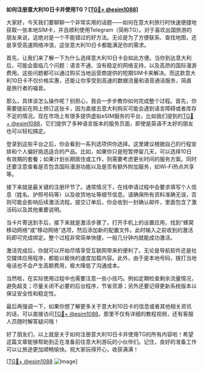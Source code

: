 **如何注册意大利10日卡并使用TG？[[TG💪+ @esim1088](https://t.me/s/esim1088)]**

大家好，今天我们要聊聊一个非常实用的话题——如何在意大利旅行时快速便捷地获取一张本地SIM卡，并且顺利使用Telegram（简称TG）。对于喜欢出国旅游的朋友来说，这绝对是一个不能错过的好方法。无论是为了方便联系、查找地图，还是享受高速网络冲浪，这张意大利10日卡都能满足你的需求。

首先，让我们来了解一下为什么选择意大利10日卡会如此方便。当你到达意大利后，可能会面临几个问题：语言不通、没有稳定的网络支持，以及高昂的国际漫游费用。这些问题都可以通过购买当地运营商提供的短期SIM卡来解决。而这款意大利10日卡不仅价格实惠，还能让你享受到高速的数据流量和语音通话服务，简直是旅行者的福音。

那么，具体该怎么操作呢？别担心，我会一步步教你如何完成整个过程。首先，你需要提前在网上预订这张卡，因为直接去意大利购买可能会遇到语言障碍或者库存不足的情况。现在市场上有很多提供虚拟eSIM服务的平台，比如我们提到的[TG💪+ @esim1088](https://t.me/s/esim1088)，它们提供了多种语言版本的服务页面，即使是英语不太好的朋友也可以轻松搞定。

登录到这些平台之后，你会看到一系列选项供你选择。这里建议根据自己的行程安排和个人偏好挑选适合的产品。比如，如果你只是短暂停留几天，可以选择10日有效期的套餐；如果计划长期居住或工作，则需要考虑更长时间的服务方案。同时还要注意查看是否包含国际漫游功能以及是否有额外附加服务，如Wi-Fi热点共享等。

接下来就是最关键的注册环节了。通常情况下，在线申请过程中会要求填写个人信息（姓名、护照号码等）以及收货地址等细节信息。请确保所有资料准确无误，否则可能会影响后续激活流程。提交订单后，你会收到一封确认邮件，里面包含了激活码以及其他重要说明。

当卡片寄送到手后，接下来就是激活步骤了。打开手机上的设置应用，找到“蜂窝移动网络”或“移动网络”选项，然后添加新的配置文件。此时输入之前收到的激活码即可完成绑定。整个过程非常简单快捷，一般几分钟内就能成功激活。

激活完成后，你就可以开始尽情享受互联网带来的便利了。无论是导航软件还是社交媒体应用程序，都能以极快的速度加载内容。此外，由于是本地号码，拨打当地电话也不会产生高额费用，极大降低了沟通成本。

当然啦，在实际使用过程中也需要注意一些小技巧。例如定期检查剩余流量情况，避免超支；尽量关闭不必要的后台程序，节省资源；另外还要记得更新系统版本以保证安全性和稳定性。

最后再强调一下，如果你想了解更多关于意大利10日卡的信息或者其他相关资讯的话，可以直接访问[TG💪+ @esim1088](https://t.me/s/esim1088)。那里不仅有详细的教程视频，还有客服人员随时解答疑问哦！

好了朋友们，以上就是关于如何注册意大利10日卡并使用TG的所有内容啦！希望这篇文章能够帮助到正在准备前往意大利游玩的小伙伴们。记住，良好的准备工作可以让旅途更加顺畅愉快。祝大家玩得开心，收获满满！

[[TG💪+ @esim1088](https://t.me/s/esim1088) ![Image](https://i.postimg.cc/4NQfJmqS/Snipaste-2025-05-13-00-14-12.png)]